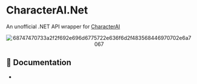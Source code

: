 # CharacterAI.Net
An unofficial .NET API wrapper for [CharacterAI](https://character.ai/)

<div align="center">

![68747470733a2f2f692e696d6775722e636f6d2f483568446970702e6a7067](https://user-images.githubusercontent.com/55811932/218872979-40a643e4-23e7-4dc5-9c21-b88b04fe0cce.png)

</div>

## 📓 Documentation
- 
